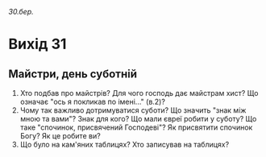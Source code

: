 
_30.бер._

# Вихід 31

## Майстри, день суботній
1. Хто подбав про майстрів? Для чого господь дає майстрам хист? Що означає "ось я покликав по імені..." (в.2)?
2. Чому так важливо дотримуватися суботи? Що значить "знак між мною та вами"? Знак для кого? Що мали євреї робити у суботу? Що таке "спочинок, присвячений Господеві"? Як присвятити спочинок Богу? Як це робите ви?
3. Що було на кам'яних таблицях? Хто записував на таблицях?
